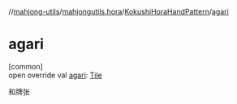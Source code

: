 //[mahjong-utils](../../../index.md)/[mahjongutils.hora](../index.md)/[KokushiHoraHandPattern](index.md)/[agari](agari.md)

# agari

[common]\
open override val [agari](agari.md): [Tile](../../mahjongutils.models/-tile/index.md)

和牌张
